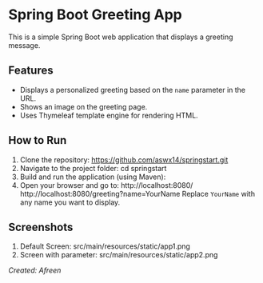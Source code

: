 # Spring Boot Greeting App
This is a simple Spring Boot web application that displays a greeting message.

## Features
- Displays a personalized greeting based on the `name` parameter in the URL.
- Shows an image on the greeting page.
- Uses Thymeleaf template engine for rendering HTML.

## How to Run
1. Clone the repository:
   https://github.com/aswx14/springstart.git
2. Navigate to the project folder:
  cd springstart
3. Build and run the application (using Maven):
4. Open your browser and go to:
  http://localhost:8080/
  http://localhost:8080/greeting?name=YourName
    Replace `YourName` with any name you want to display.

## Screenshots
1. Default Screen: src/main/resources/static/app1.png
2. Screen with parameter: src/main/resources/static/app2.png

*Created: Afreen*
